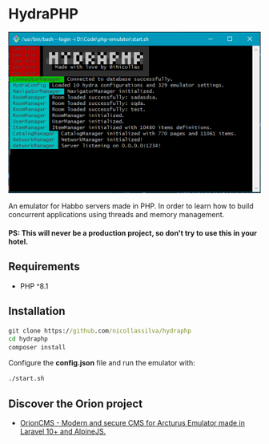 # HydraPHP

<img src="https://github.com/nicollassilva/hydraphp/blob/master/9b9eca.png" />

An emulator for Habbo servers made in PHP. In order to learn how to build concurrent applications using threads and
memory management.

#### PS: This will never be a production project, so don't try to use this in your hotel.

## Requirements

- PHP ^8.1

## Installation

```cmd
git clone https://github.com/nicollassilva/hydraphp
cd hydraphp
composer install
```

Configure the **config.json** file and run the emulator with:

```cmd
./start.sh
```

## Discover the Orion project

- [OrionCMS - Modern and secure CMS for Arcturus Emulator made in Laravel 10+ and AlpineJS.](https://github.com/nicollassilva/orioncms)